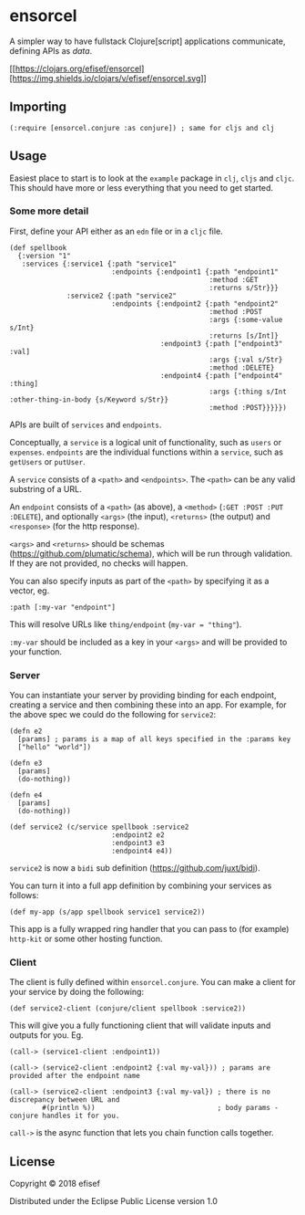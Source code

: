 # ensorcel

A simpler way to have fullstack Clojure[script] applications communicate, defining
APIs as _data_.

[[https://clojars.org/efisef/ensorcel][https://img.shields.io/clojars/v/efisef/ensorcel.svg]]

## Importing

`(:require [ensorcel.conjure :as conjure]) ; same for cljs and clj`

## Usage

Easiest place to start is to look at the `example` package in `clj`, `cljs` and `cljc`. This should have more or less
everything that you need to get started.

### Some more detail

First, define your API either as an `edn` file or in a `cljc` file.

```
(def spellbook
  {:version "1"
   :services {:service1 {:path "service1"
                         :endpoints {:endpoint1 {:path "endpoint1"
                                                 :method :GET
                                                 :returns s/Str}}}
              :service2 {:path "service2"
                         :endpoints {:endpoint2 {:path "endpoint2"
                                                 :method :POST
                                                 :args {:some-value s/Int}
                                                 :returns [s/Int]}
                                     :endpoint3 {:path ["endpoint3" :val]
                                                 :args {:val s/Str}
                                                 :method :DELETE}
                                     :endpoint4 {:path ["endpoint4" :thing]
                                                 :args {:thing s/Int :other-thing-in-body {s/Keyword s/Str}}
                                                 :method :POST}}}}})
```

APIs are built of `services` and `endpoints`.

Conceptually, a `service` is a logical unit of functionality, such as `users` or `expenses`.
`endpoints` are the individual functions within a `service`, such as `getUsers` or `putUser`.

A `service` consists of a `<path>` and `<endpoints>`. The `<path>` can be any valid substring
of a URL.

An `endpoint` consists of a `<path>` (as above), a `<method>` (`:GET :POST :PUT :DELETE`), and
optionally `<args>` (the input), `<returns>` (the output) and `<response>` (for the http response).

`<args>` and `<returns>` should be schemas (https://github.com/plumatic/schema), which will be run through validation. If they
are not provided, no checks will happen.

You can also specify inputs as part of the `<path>` by specifying it as a vector, eg.

```
:path [:my-var "endpoint"]
```

This will resolve URLs like `thing/endpoint` (`my-var = "thing"`).

`:my-var` should be included as a key in your `<args>` and will be provided to your function.

### Server

You can instantiate your server by providing binding for each endpoint, creating a service
and then combining these into an app. For example, for the above spec we could do the following
for `service2`:

```
(defn e2
  [params] ; params is a map of all keys specified in the :params key
  ["hello" "world"])

(defn e3
  [params]
  (do-nothing))

(defn e4
  [params]
  (do-nothing))

(def service2 (c/service spellbook :service2
                         :endpoint2 e2
                         :endpoint3 e3
                         :endpoint4 e4))
```

`service2` is now a `bidi` sub definition (https://github.com/juxt/bidi).

You can turn it into a full app definition by combining your services as follows:

```
(def my-app (s/app spellbook service1 service2))
```

This app is a fully wrapped ring handler that you can pass to (for example) `http-kit` or some
other hosting function.

### Client

The client is fully defined within `ensorcel.conjure`. You can make a client for your service
by doing the following:

`(def service2-client (conjure/client spellbook :service2))`

This will give you a fully functioning client that will validate inputs and outputs for you. Eg.

```
(call-> (service1-client :endpoint1))

(call-> (service2-client :endpoint2 {:val my-val})) ; params are provided after the endpoint name

(call-> (service2-client :endpoint3 {:val my-val}) ; there is no discrepancy between URL and
        #(println %))                              ; body params - conjure handles it for you.
```

`call->` is the async function that lets you chain function calls together.

## License

Copyright © 2018 efisef

Distributed under the Eclipse Public License version 1.0
